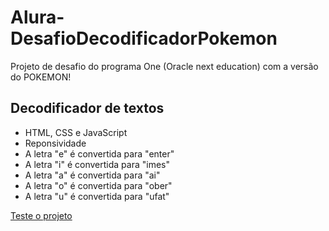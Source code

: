# Alura-DesafioDecodificadorPokemon

Projeto de desafio do programa One (Oracle next education) com a versão do POKEMON!

## Decodificador de textos
- HTML, CSS e JavaScript
- Reponsividade
- A letra "e" é convertida para "enter"
- A letra "i" é convertida para "imes"
- A letra "a" é convertida para "ai"
- A letra "o" é convertida para "ober"
- A letra "u" é convertida para "ufat"

<a href="">Teste o projeto</a> 
